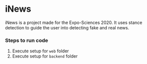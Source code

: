 # iNews
iNews is a project made for the Expo-Sciences 2020. It uses stance detection to guide the user into detecting fake and real news.

### Steps to run code

1. Execute setup for `web` folder
2. Execute setup for `backend` folder

